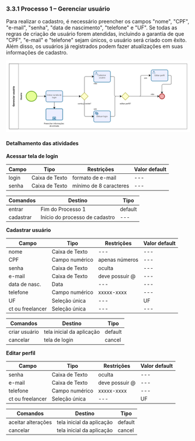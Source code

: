 ### 3.3.1 Processo 1 – Gerenciar usuário

Para realizar o cadastro, é necessário preencher os campos "nome", "CPF", "e-mail", "senha", "data de nascimento", "telefone" e "UF". Se todas as regras de criação de usuário forem atendidas, incluindo a garantia de que "CPF", "e-mail" e "telefone" sejam únicos, o usuário será criado com êxito. Além disso, os usuários já registrados podem fazer atualizações em suas informações de cadastro.

![Exemplo de um Modelo BPMN do PROCESSO 1](images/processo1.png "Modelo BPMN do Processo 1.")

#### Detalhamento das atividades

**Acessar tela de login**

| **Campo**       | **Tipo**         | **Restrições**          | **Valor default** |
| ---             | ---              | ---                     | ---               |
| login           | Caixa de Texto   | formato de e-mail       | ---               |
| senha           | Caixa de Texto   | mínimo de 8 caracteres  | ---               |

| **Comandos**         |  **Destino**                   | **Tipo**        |
| ---                  | ---                            | ---             |
| entrar               | Fim do Processo 1              | default         |
| cadastrar            | Início do processo de cadastro | ---             |


**Cadastrar usuário**

| **Campo**       | **Tipo**         | **Restrições**          | **Valor default** |
| ---             | ---              | ---                     | ---               |
| nome            | Caixa de Texto   | ---                     | ---               |
| CPF             | Campo numérico   | apenas números          | ---               |
| senha           | Caixa de Texto   | oculta                  | ---               |
| e-mail          | Caixa de Texto   | deve possuir @          | ---               |
| data de nasc.   | Data             | ---                     | ---               |
| telefone        | Campo numérico   | xxxxx-xxxx              | ---               |
| UF              | Seleção única    | ---                     | UF                |
| ct ou freelancer| Seleção única    | ---                     | ---               |

| **Comandos**         |  **Destino**                   | **Tipo**        |
| ---                  | ---                            | ---             |
| criar usuário        | tela inicial da aplicação      | default         |
| cancelar             | tela de login                  | cancel          |


**Editar perfil**

| **Campo**       | **Tipo**         | **Restrições**          | **Valor default** |
| ---             | ---              | ---                     | ---               |
| senha           | Caixa de Texto   | oculta                  | ---               |
| e-mail          | Caixa de Texto   | deve possuir @          | ---               |
| telefone        | Campo numérico   | xxxxx-xxxx              | ---               |
| ct ou freelancer| Seleção única    | ---                     | UF                |

| **Comandos**         |  **Destino**                   | **Tipo**        |
| ---                  | ---                            | ---             |
| aceitar alterações   | tela inicial da aplicação      | default         |
| cancelar             | tela inicial da aplicação      | cancel          |

